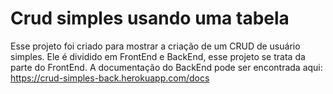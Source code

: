 # Crud simples usando uma tabela

Esse projeto foi criado para mostrar a criação de um CRUD de usuário simples. Ele é dividido em FrontEnd e BackEnd, esse projeto se trata da parte do FrontEnd. A documentação do BackEnd pode ser encontrada aqui: https://crud-simples-back.herokuapp.com/docs
